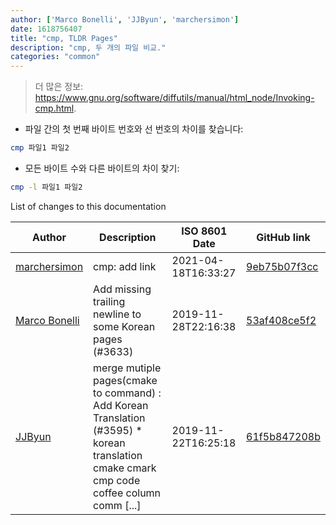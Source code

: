 ```yaml
---
author: ['Marco Bonelli', 'JJByun', 'marchersimon']
date: 1618756407
title: "cmp, TLDR Pages"
description: "cmp, 두 개의 파일 비교."
categories: "common"
---
```

> 더 많은 정보: <https://www.gnu.org/software/diffutils/manual/html_node/Invoking-cmp.html>.

- 파일 간의 첫 번째 바이트 번호와 선 번호의 차이를 찾습니다:

```bash
cmp 파일1 파일2
```

- 모든 바이트 수와 다른 바이트의 차이 찾기:

```bash
cmp -l 파일1 파일2
```
List of changes to this documentation


Author | Description | ISO 8601 Date | GitHub link
------|-----|-----|-----
[marchersimon](mailto:marchersimon@zohomail.eu) | cmp: add link | 2021-04-18T16:33:27 | [9eb75b07f3cc](https://github.com/tldr-pages/tldr/commit/9eb75b07f3cc3af985266eb4ded57ce7ac877abc)
[Marco Bonelli](mailto:mebeim@users.noreply.github.com) | Add missing trailing newline to some Korean pages (#3633) | 2019-11-28T22:16:38 | [53af408ce5f2](https://github.com/tldr-pages/tldr/commit/53af408ce5f2cd186e88d32b54203109e890486c)
[JJByun](mailto:jd0909@naver.com) | merge mutiple pages(cmake to command) : Add Korean Translation (#3595) * korean translation cmake cmark cmp code coffee column comm [...] | 2019-11-22T16:25:18 | [61f5b847208b](https://github.com/tldr-pages/tldr/commit/61f5b847208bf1994b04849aaa5d16948f1716b5)

